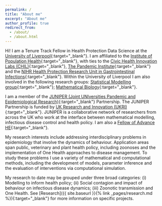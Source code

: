 ```yaml
---
permalink: /
title: "About me"
excerpt: "About me"
author_profile: true
redirect_from:
  - /about/
  - /about.html
---
```


[Warwick_link]: https://www2.warwick.ac.uk/
[WMI_link]: https://www2.warwick.ac.uk/fac/sci/maths/
[SBIDER_link]: https://www2.warwick.ac.uk/fac/cross_fac/zeeman_institute/

Hi! I am a Tenure Track Fellow in Health Protection Data Science at the [University of Liverpool](https://www.liverpool.ac.uk){:target="_blank"}. I am affiliated to the [Institute of Population Health](https://www.liverpool.ac.uk/population-health/#:~:text=Our%20institute,wellbeing%20through%20evidence%2Dbased%20insights.){:target="_blank"}, with ties to the [Civic Health Innovation Labs (CHIL)](https://www.liverpool.ac.uk/civic-health-innovation-labs/about/){:target="_blank"}, [The Pandemic Institute](https://www.thepandemicinstitute.org){:target="_blank"} and the [NIHR Health Protection Research Unit in Gastrointestinal Infections](http://hprugi.nihr.ac.uk){:target="_blank"}. Within the University of Liverpool I am also involved in the following research groups: [Statistical Modelling group](https://www.liverpool.ac.uk/population-health/research/groups/statisticalmodelling/){:target="_blank"}; [Mathematical Biology](https://www.liverpool.ac.uk/mathematical-sciences/research/clusters/applied-mathematics/mathematical-biology/){:target="_blank"}.

I am a member of the [JUNIPER (Joint UNIversities Pandemic and Epidemiological Research)](https://maths.org/juniper/){:target="_blank"} Partnership. The JUNIPER Partnership is funded by [UK Research and Innovation (UKRI)](https://www.ukri.org){:target="_blank"}. JUNIPER is a collaborative network of researchers from across the UK who work at the interface between mathematical modelling, infectious disease control and health policy. I am also a [Fellow of Advance HE](https://www.advance-he.ac.uk/fellowship/fellowship){:target="_blank"}.

My research interests include addressing interdisciplinary problems in epidemiology that involve the dynamics of behaviour. Application areas span public, veterinary and plant health policy, including zoonoses and the implementation of One Health approaches to disease management. To study these problems I use a variety of mathematical and computational methods, including the development of models, parameter inference and the evaluation of interventions via computational simulation.

My research to date may be grouped under three broad categories: (i) Modelling to inform health policy; (ii) Social contagion and impact of behaviour on infectious disease dynamics; (iii) Zoonotic transmission and One Health. See [Research]({{ site.baseurl }}{% link _pages/research.md %}){:target="_blank"} for more information on specific projects.